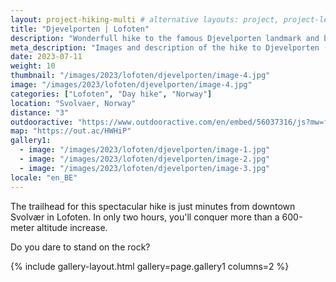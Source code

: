 ```yaml
---
layout: project-hiking-multi # alternative layouts: project, project-left, project-right, project-top
title: "Djevelporten | Lofoten"
description: "Wonderfull hike to the famous Djevelporten landmark and back."
meta_description: "Images and description of the hike to Djevelporten (Svolvaer) on the Lofoten islands in Norway."
date: 2023-07-11
weight: 10
thumbnail: "/images/2023/lofoten/djevelporten/image-4.jpg"
image: "/images/2023/lofoten/djevelporten/image-4.jpg"
categories: ["Lofoten", "Day hike", "Norway"]
location: "Svolvaer, Norway"
distance: "3"
outdooractive: "https://www.outdooractive.com/en/embed/56037316/js?mw=false&usr=4imcb1&key=USR-LKA30EGO-EMWGMIS4-4OSSTG7J"
map: "https://out.ac/HWHiP"
gallery1:
  - image: "/images/2023/lofoten/djevelporten/image-1.jpg"
  - image: "/images/2023/lofoten/djevelporten/image-2.jpg"
  - image: "/images/2023/lofoten/djevelporten/image-3.jpg"
locale: "en_BE"
---
```

The trailhead for this spectacular hike is just minutes from downtown Svolvær in Lofoten. In only two hours, you'll conquer more than a 600-meter altitude increase. 

Do you dare to stand on the rock?

{% include gallery-layout.html gallery=page.gallery1 columns=2 %}
